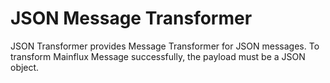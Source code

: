 # JSON Message Transformer

JSON Transformer provides Message Transformer for JSON messages.
To transform Mainflux Message successfully, the payload must be a JSON object.
